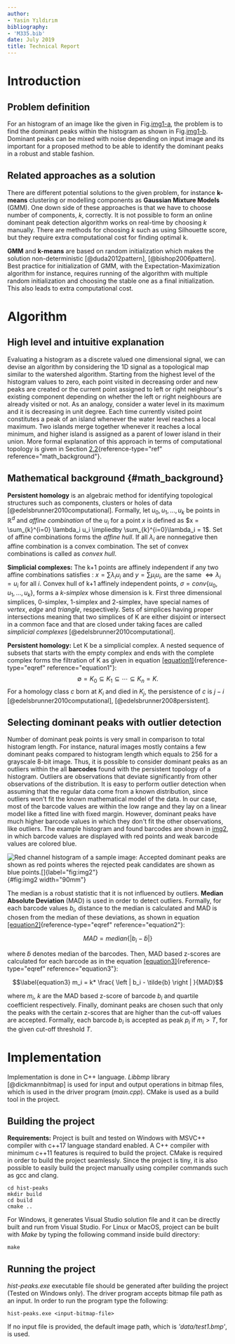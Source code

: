 ```yaml
---
author:
- Yasin Yıldırım
bibliography:
- 'M335.bib'
date: July 2019
title: Technical Report
---
```


Introduction
============

Problem definition
------------------

For an histogram of an image like the given in
Fig.[img1-a](images/img-1.jpg), the problem is to find the dominant peaks
within the histogram as shown in
Fig.[img1-b](images/hist-1.jpg). Dominant peaks can be mixed with noise
depending on input image and its important for a proposed method to be
able to identify the dominant peaks in a robust and stable fashion.

Related approaches as a solution
--------------------------------

There are different potential solutions to the given problem, for
instance **k-means** clustering or modelling components as **Gaussian
Mixture Models** (GMM). One down side of these approaches is that we
have to choose number of components, $k$, correctly. It is not possible
to form an online dominant peak detection algorithm works on real-time
by choosing $k$ manually. There are methods for choosing $k$ such as
using Silhouette score, but they require extra computational cost for
finding optimal k.

**GMM** and **k-means** are based on random initialization which makes
the solution non-deterministic [@duda2012pattern], [@bishop2006pattern].
Best practice for initialization of GMM, with the
Expectation-Maximization algorithm for instance, requires running of the
algorithm with multiple random initialization and choosing the stable
one as a final initialization. This also leads to extra computational
cost.

Algorithm
=========

High level and intuitive explanation
------------------------------------

Evaluating a histogram as a discrete valued one dimensional signal, we
can devise an algorithm by considering the 1D signal as a topological
map similar to the watershed algorithm. Starting from the highest level
of the histogram values to zero, each point visited in decreasing order
and new peaks are created or the current point assigned to left or right
neighbour's existing component depending on whether the left or right
neighbours are already visited or not. As an analogy, consider a water
level in its maximum and it is decreasing in unit degree. Each time
currently visited point constitutes a peak of an island whenever the
water level reaches a local maximum. Two islands merge together whenever
it reaches a local minimum, and higher island is assigned as a parent of
lower island in their union. More formal explanation of this approach in
terms of computational topology is given in Section
[2.2](#math_background){reference-type="ref"
reference="math_background"}.

Mathematical background {#math_background}
-----------------------

**Persistent homology** is an algebraic method for identifying
topological structures such as components, clusters or holes of data
[@edelsbrunner2010computational]. Formally, let $u_0, u_1,..., u_k$ be
points in $\mathbb{R}^d$ and *affine combination* of the $u_i$ for a
point $x$ is defined as
$x = \sum_{k}^{i=0} \lambda_i u_i \impliedby  \sum_{k}^{i=0}\lambda_i = 1$.
Set of affine combinations forms the *affine hull*. If all $\lambda_i$
are nonnegative then affine combination is a convex combination. The set
of convex combinations is called as *convex hull*.

**Simplicial complexes:** The k+1 points are affinely independent if any
two affine combinations satisfies : $x = \sum \lambda_i u_i$ and
$y = \sum \mu_i u_i,$ are the same $\iff \lambda_i = u_i$ for all $i$.
Convex hull of k+1 affinely independent points,
$\sigma=conv\{ u_0, u_1,...,u_k  \}$, forms a *k-simplex* whose
dimension is k. First three dimensional simplices, 0-simplex, 1-simplex
and 2-simplex, have special names of *vertex*, *edge* and *triangle*,
respectively. Sets of simplices having proper intersections meaning that
two simplices of K are either disjoint or intersect in a common face and
that are closed under taking faces are called *simplicial complexes*
[@edelsbrunner2010computational].

**Persistent homology:** Let K be a simplicial complex. A nested
sequence of subsets that starts with the empty complex and ends with the
complete complex forms the filtration of K as given in equation
[\[equation1\]](#equation1){reference-type="eqref"
reference="equation1"}: $$\label{equation1}
\emptyset= K_0 \subseteq K_1 \subseteq\cdots\subseteq K_n = K.$$ For a
homology class $c$ born at $K_i$ and died in $K_j$, the persistence of
$c$ is $j-i$ [@edelsbrunner2010computational],
[@edelsbrunner2008persistent].

Selecting dominant peaks with outlier detection
-----------------------------------------------

Number of dominant peak points is very small in comparison to total
histogram length. For instance, natural images mostly contains a few
dominant peaks compared to histogram length which equals to 256 for a
grayscale 8-bit image. Thus, it is possible to consider dominant peaks
as an outliers within the all **barcodes** found with the persistent
topology of a histogram. Outliers are observations that deviate
significantly from other observations of the distribution. It is easy to
perform outlier detection when assuming that the regular data come from
a known distribution, since outliers won't fit the known mathematical
model of the data. In our case, most of the barcode values are within
the low range and they lay on a linear model like a fitted line with
fixed margin. However, dominant peaks have much higher barcode values in
which they don't fit the other observations, like outliers. The example
histogram and found barcodes are shown in
[img2](images/Figure_2.png), in
which barcode values are displayed with red points and weak barcode
values are colored blue.

![ Red channel histogram of a sample image: Accepted dominant peaks are
shown as red points wheres the rejected peak candidates are shown as
blue points.[]{label="fig:img2"}](images/Figure_2.png){#fig:img2 width="90mm"}

The median is a robust statistic that it is not influenced by outliers.
**Median Absolute Deviation** (MAD) is used in order to detect outliers.
Formally, for each barcode values $b_i$, distance to the median is
calculated and MAD is chosen from the median of these deviations, as
shown in equation [\[equation2\]](#equation2){reference-type="eqref"
reference="equation2"}:

$$\label{equation2}
     MAD = median\{ \left | b_i - \tilde{b}  \right | \}$$

where $\tilde{b}$ denotes median of the barcodes. Then, MAD based
z-scores are calculated for each barcode as in the equation
[\[equation3\]](#equation3){reference-type="eqref"
reference="equation3"}:

$$\label{equation3}
     m_i = k* \frac{ \left | b_i - \tilde{b}  \right | }{MAD}$$

where $m_i$, $k$ are the MAD based z-score of barcode $b_i$ and quartile
coefficient respectively. Finally, dominant peaks are chosen such that
only the peaks with the certain z-scores that are higher than the
cut-off values are accepted. Formally, each barcode $b_i$ is accepted as
peak $p_i$ if $m_i > T$, for the given cut-off threshold $T$.

Implementation
==============

Implementation is done in C++ language. *Libbmp* library
[@dickmannbitmap] is used for input and output operations in bitmap
files, which is used in the driver program (*main.cpp*). CMake is used
as a build tool in the project.

Building the project
--------------------

**Requirements:** Project is built and tested on Windows with MSVC++
compiler with c++17 language standard enabled. A C++ compiler with
minimum c++11 features is required to build the project. CMake is
required in order to build the project seamlessly. Since the project is
tiny, it is also possible to easily build the project manually using
compiler commands such as gcc and clang.

    cd hist-peaks
    mkdir build
    cd build
    cmake ..

For Windows, it generates Visual Studio solution file and it can be
directly built and run from Visual Studio. For Linux or MacOS, project
can be built with *Make* by typing the following command inside build
directory:

    make

Running the project
-------------------

*hist-peaks.exe* executable file should be generated after building the
project (Tested on Windows only). The driver program accepts bitmap file
path as an input. In order to run the program type the following:

    hist-peaks.exe <input-bitmap-file>

If no input file is provided, the default image path, which is
*'data/test1.bmp'*, is used.
